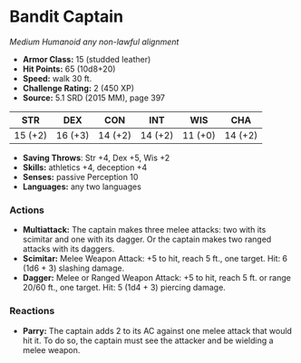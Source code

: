 # Bandit Captain

*Medium* *Humanoid* *any non-lawful alignment*

- **Armor Class:** 15 (studded leather)
- **Hit Points:** 65 (10d8+20)
- **Speed:** walk 30 ft.
- **Challenge Rating:** 2 (450 XP)
- **Source:** 5.1 SRD (2015 MM), page 397

| STR | DEX | CON | INT | WIS | CHA |
| --- | --- | --- | --- | --- | --- |
| 15 (+2) | 16 (+3) | 14 (+2) | 14 (+2) | 11 (+0) | 14 (+2) |

- **Saving Throws**: Str +4, Dex +5, Wis +2
- **Skills:** athletics +4, deception +4
- **Senses:** passive Perception 10
- **Languages:** any two languages

### Actions

- **Multiattack:** The captain makes three melee attacks: two with its scimitar and one with its dagger. Or the captain makes two ranged attacks with its daggers.
- **Scimitar:** Melee Weapon Attack: +5 to hit, reach 5 ft., one target. Hit: 6 (1d6 + 3) slashing damage.
- **Dagger:** Melee or Ranged Weapon Attack: +5 to hit, reach 5 ft. or range 20/60 ft., one target. Hit: 5 (1d4 + 3) piercing damage.

### Reactions

- **Parry:** The captain adds 2 to its AC against one melee attack that would hit it. To do so, the captain must see the attacker and be wielding a melee weapon.


